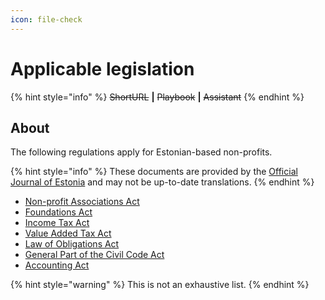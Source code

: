 ```yaml
---
icon: file-check
---
```


# Applicable legislation

{% hint style="info" %}
~~ShortURL~~ **|** ~~Playbook~~ **|** ~~Assistant~~
{% endhint %}

## About

The following regulations apply for Estonian-based non-profits.

{% hint style="info" %}
These documents are provided by the [Official Journal of Estonia](https://www.riigiteataja.ee/en/) and may not be up-to-date translations.
{% endhint %}

* [Non-profit Associations Act](https://www.riigiteataja.ee/en/eli/ee/510042014003/consolide/current)
* [Foundations Act](https://www.riigiteataja.ee/en/eli/ee/510042014001/consolide/current)
* [Income Tax Act](https://www.riigiteataja.ee/en/eli/ee/528082014008/consolide/current)
* [Value Added Tax Act](https://www.riigiteataja.ee/en/eli/ee/528082014006/consolide/current)
* [Law of Obligations Act](https://www.riigiteataja.ee/en/eli/ee/513062014001/consolide/current)
* [General Part of the Civil Code Act](https://www.riigiteataja.ee/en/eli/ee/528032014002/consolide/current)
* [Accounting Act](https://www.riigiteataja.ee/en/eli/ee/501042014003/consolide/current)

{% hint style="warning" %}
This is not an exhaustive list.
{% endhint %}
